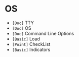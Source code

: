 # OS

* `[Doc]` TTY
* `[Doc]` OS
* `[Doc]` Command Line Options
* `[Basic]` Load
* `[Point]` CheckList
* `[Basic]` Indicators
